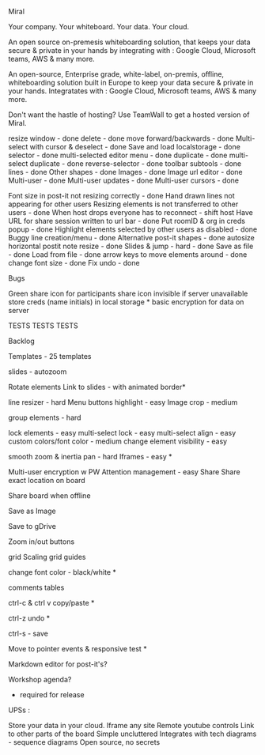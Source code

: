 Miral

Your company.
Your whiteboard.
Your data.
Your cloud.

An open source on-premesis whiteboarding solution, that keeps your data secure & private in your hands by integrating with :
Google Cloud, Microsoft teams, AWS & many more.

An open-source, Enterprise grade, white-label, on-premis, offline, whiteboarding solution built in Europe to keep your data secure & private in your hands. Integratates with :
Google Cloud, Microsoft teams, AWS & many more.

Don't want the hastle of hosting? Use TeamWall to get a hosted version of Miral.


resize window - done
delete - done
move forward/backwards - done 
Multi-select with cursor & deselect - done
Save and load localstorage - done
selector - done
multi-selected editor menu - done
duplicate - done
multi-select duplicate - done
reverse-selector - done
toolbar subtools - done
lines - done
Other shapes - done
Images - done
Image url editor - done
Multi-user - done
Multi-user updates - done
Multi-user cursors - done

Font size in post-it not resizing correctly - done
Hand drawn lines not appearing for other users
Resizing elements is not transferred to other users - done
When host drops everyone has to reconnect - shift host
Have URL for share session written to url bar - done
Put roomID & org in creds popup - done
Highlight elements selected by other users as disabled - done
Buggy line creation/menu - done
Alternative post-it shapes - done
autosize horizontal postit note resize - done
Slides & jump - hard - done
Save as file - done
Load from file - done
arrow keys to move elements around - done
change font size - done
Fix undo  - done

Bugs 



Green share icon for participants
share icon invisible if server unavailable
store creds (name initials) in local storage *
basic encryption for data on server


TESTS TESTS TESTS


Backlog

Templates - 25 templates

slides - autozoom 

Rotate elements
Link to slides - with animated border*

line resizer - hard
Menu buttons highlight - easy
Image crop - medium

group elements - hard

lock elements - easy
multi-select lock - easy
multi-select align - easy
custom colors/font color - medium
change element visibility - easy

smooth zoom & inertia pan - hard
Iframes - easy *


Multi-user encryption w PW
Attention management - easy
Share
Share exact location on board 

Share board when offline

Save as Image

Save to gDrive 

Zoom in/out buttons

grid Scaling
grid guides

change font color - black/white *

comments
tables

ctrl-c & ctrl v copy/paste *

ctrl-z undo *

ctrl-s - save

Move to pointer events & responsive test *

Markdown editor for post-it's?

Workshop agenda?

* required for release


UPSs :

Store your data in your cloud.
Iframe any site
Remote youtube controls
Link to other parts of the board
Simple uncluttered
Integrates with tech diagrams - sequence diagrams
Open source, no secrets
